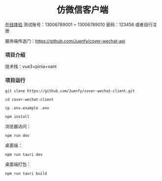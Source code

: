 # <center>仿微信客户端</center>

<a href="https://2e9123d0d080.ngrok-free.app/" target="_blank">在线体验</a>
测试账号：13006789001 ~ 13006789010 密码：123456
或者自行注册

服务端传送门：https://github.com/Juenfy/cover-wechat-api

### 项目介绍
技术栈：vue3+pinia+vant

### 项目运行

```shell
git clone https://github.com/Juenfy/cover-wechat-client.git
```

```shell
cd cover-wechat-client
```

```shell
cp .env.example .env
```

```shell
npm install
```
浏览器访问：
```shell
npm run dev
```
桌面端：
```shell
npm run tauri dev
```
桌面端打包：
```shell
npm run tauri build
```



